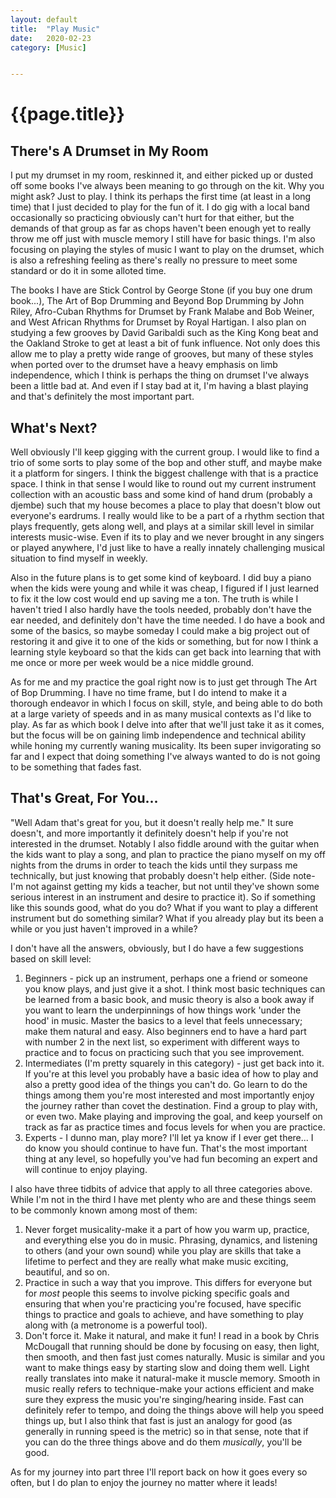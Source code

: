```yaml
---
layout: default
title:  "Play Music"
date:   2020-02-23
category: [Music]


---
```


# {{page.title}}

## There's A Drumset in My Room

I put my drumset in my room, reskinned it, and either picked up or dusted off some books I've always been meaning to go through on the kit. Why you might ask? Just to play. I think its perhaps the first time (at least in a long time) that I just decided to play for the fun of it. I do gig with a local band occasionally so practicing obviously can't hurt for that either, but the demands of that group as far as chops haven't been enough yet to really throw me off just with muscle memory I still have for basic things. I'm also focusing on playing the styles of music I want to play on the drumset, which is also a refreshing feeling as there's really no pressure to meet some standard or do it in some alloted time.

The books I have are Stick Control by George Stone (if you buy one drum book...),  The Art of Bop Drumming and Beyond Bop Drumming by John Riley, Afro-Cuban Rhythms for Drumset by Frank Malabe and Bob Weiner, and West African Rhythms for Drumset by Royal Hartigan. I also plan on studying a few grooves by David Garibaldi such as the King Kong beat and the Oakland Stroke to get at least a bit of funk influence. Not only does this allow me to play a pretty wide range of grooves, but many of these styles when ported over to the drumset have a heavy emphasis on limb independence, which I think is perhaps the thing on drumset I've always been a little bad at. And even if I stay bad at it, I'm having a blast playing and that's definitely the most important part.

## What's Next?

Well obviously I'll keep gigging with the current group. I would like to find a trio of some sorts to play some of the bop and other stuff, and maybe make it a platform for singers. I think the biggest challenge with that is a practice space. I think in that sense I would like to round out my current instrument collection with an acoustic bass and some kind of hand drum (probably a djembe) such that my house becomes a place to play that doesn't blow out everyone's eardrums. I really would like to be a part of a rhythm section that plays frequently, gets along well, and plays at a similar skill level in similar interests music-wise. Even if its to play and we never brought in any singers or played anywhere, I'd just like to have a really innately challenging musical situation to find myself in weekly.

Also in the future plans is to get some kind of keyboard. I did buy a piano when the kids were young and while it was cheap, I figured if I just learned to fix it the low cost would end up saving me a ton. The truth is while I haven't tried I also hardly have the tools needed, probably don't have the ear needed, and definitely don't have the time needed. I do have a book and some of the basics, so maybe someday I could make a big project out of restoring it and give it to one of the kids or something, but for now I think a learning style keyboard so that the kids can get back into learning that with me once or more per week would be a nice middle ground.

As for me and my practice the goal right now is to just get through The Art of Bop Drumming. I have no time frame, but I do intend to make it a thorough endeavor in which I focus on skill, style, and being able to do both at a large variety of speeds and in as many musical contexts as I'd like to play. As far as which book I delve into after that we'll just take it as it comes, but the focus will be on gaining limb independence and technical ability while honing my currently waning musicality. Its been super invigorating so far and I expect that doing something I've always wanted to do is not going to be something that fades fast.

## That's Great, For You...

"Well Adam that's great for you, but it doesn't really help me." It sure doesn't, and more importantly it definitely doesn't help if you're not interested in the drumset. Notably I also fiddle around with the guitar when the kids want to play a song, and plan to practice the piano myself on my off nights from the drums in order to teach the kids until they surpass me technically, but just knowing that probably doesn't help either. (Side note-I'm not against getting my kids a teacher, but not until they've shown some serious interest in an instrument and desire to practice it). So if something like this sounds good, what do you do? What if you want to play a different instrument but do something similar? What if you already play but its been a while or you just haven't improved in a while?

I don't have all the answers, obviously, but I do have a few suggestions based on skill level:

1. Beginners - pick up an instrument, perhaps one a friend or someone you know plays, and just give it a shot. I think most basic techniques can be learned from a basic book, and music theory is also a book away if you want to learn the underpinnings of how things work 'under the hood' in music. Master the basics to a level that feels unnecessary; make them natural and easy. Also beginners end to have a hard part with number 2 in the next list, so experiment with different ways to practice and to focus on practicing such that you see improvement.
2. Intermediates (I'm pretty squarely in this category) - just get back into it. If you're at this level you probably have a basic idea of how to play and also a pretty good idea of the things you can't do. Go learn to do the things among them you're most interested and most importantly enjoy the journey rather than covet the destination. Find a group to play with, or even two. Make playing and improving the goal, and keep yourself on track as far as practice times and focus levels for when you are practice.
3. Experts - I dunno man, play more? I'll let ya know if I ever get there... I do know you should continue to have fun. That's the most important thing at any level, so hopefully you've had fun becoming an expert and will continue to enjoy playing.

I also have three tidbits of advice that apply to all three categories above. While I'm not in the third I have met plenty who are and these things seem to be commonly known among most of them:

1. Never forget musicality-make it a part of how you warm up, practice, and everything else you do in music. Phrasing, dynamics, and listening to others (and your own sound) while you play are skills that take a lifetime to perfect and they are really what make music exciting, beautiful, and so on.
2. Practice in such a way that you improve. This differs for everyone but for *most* people this seems to involve picking specific goals and ensuring that when you're practicing you're focused, have specific things to practice and goals to achieve, and have something to play along with (a metronome is a powerful tool).
3. Don't force it. Make it natural, and make it fun! I read in a book by Chris McDougall that running should be done by focusing on easy, then light, then smooth, and then fast just comes naturally. Music is similar and you want to make things easy by starting slow and doing them well. Light really translates into make it natural-make it muscle memory. Smooth in music really refers to technique-make your actions efficient and make sure they express the music you're singing/hearing inside. Fast can definitely refer to tempo, and doing the things above will help you speed things up, but I also think that fast is just an analogy for good (as generally in running speed is the metric) so in that sense, note that if you can do the three things above and do them *musically*, you'll be good.

As for my journey into part three I'll report back on how it goes every so often, but I do plan to enjoy the journey no matter where it leads!